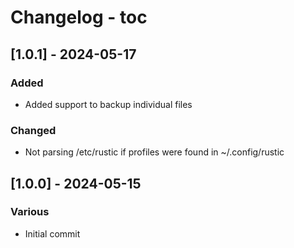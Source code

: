# Changelog - toc

## [1.0.1] - 2024-05-17
### Added

- Added support to backup individual files

### Changed

- Not parsing /etc/rustic if profiles were found in ~/.config/rustic

## [1.0.0] - 2024-05-15
### Various

- Initial commit

